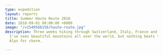 ```yaml
---
type: expedition
layout: reports
title: Summer Haute Route 2018
date: 2018-09-01 00:00:00 +0000
image: "/v1549566156/haute-route.jpg"
description: Three weeks hiking through Switzerland, Italy, France and back to Switzerland.
  I've seen beautiful mountains all over the world, but nothing beats the European
  Alps for charm.

---
```

